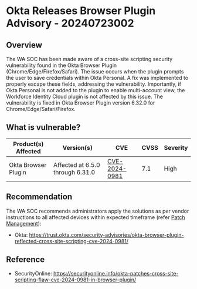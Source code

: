 # Okta Releases Browser Plugin Advisory - 20240723002

## Overview

The WA SOC has been made aware of a cross-site scripting security vulnerability found in the Okta Browser Plugin (Chrome/Edge/Firefox/Safari). The issue occurs when the plugin prompts the user to save credentials within Okta Personal. A fix was implemented to properly escape these fields, addressing the vulnerability. Importantly, if Okta Personal is not added to the plugin to enable multi-account view, the Workforce Identity Cloud plugin is not affected by this issue. The vulnerability is fixed in Okta Browser Plugin version 6.32.0 for Chrome/Edge/Safari/Firefox.

## What is vulnerable?

| Product(s) Affected | Version(s)                                                                                               | CVE                                                                                                                                       | CVSS          | Severity          |
| ------------------- | -------------------------------------------------------------------------------------------------------- | ----------------------------------------------------------------------------------------------------------------------------------------- | ------------- | ----------------- |
| Okta Browser Plugin      | Affected at 6.5.0 through 6.31.0 | [CVE-2024-0981](https://nvd.nist.gov/vuln/detail/CVE-2024-0981) |  7.1 | High |

## Recommendation

The WA SOC recommends administrators apply the solutions as per vendor instructions to all affected devices within expected timeframe (refer [Patch Management](../guidelines/patch-management.md)):

- Okta: <https://trust.okta.com/security-advisories/okta-browser-plugin-reflected-cross-site-scripting-cve-2024-0981/>

## Reference

- SecurityOnline: <https://securityonline.info/okta-patches-cross-site-scripting-flaw-cve-2024-0981-in-browser-plugin/>
